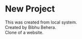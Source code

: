 # New Project

This was created from local system.
<br>
Created by Bibhu Behera.
<br>
Clone of a website.
